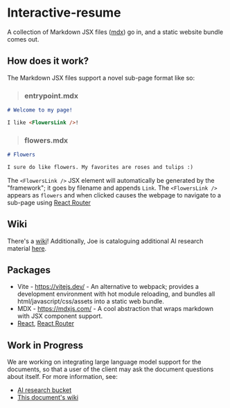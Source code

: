 # Interactive-resume

A collection of Markdown JSX files ([mdx](https://mdxjs.com/)) go in, and a static website bundle comes out.

## How does it work?

The Markdown JSX files support a novel sub-page format like so:

>### entrypoint.mdx
```md
# Welcome to my page!

I like <FlowersLink />!
```

>### flowers.mdx
```md
# Flowers

I sure do like flowers. My favorites are roses and tulips :)
```

The `<FlowersLink />` JSX element will automatically be generated by the "framework"; it goes by filename and appends `Link`. The `<FlowersLink />` appears as `flowers` and when clicked causes the webpage to navigate to a sub-page using [React Router](https://reactrouter.com/en/main)

## Wiki

There's a [wiki](https://github.com/austinrafter/interactive-resume/wiki)! Additionally, Joe is cataloguing additional AI research material [here](https://github.com/candyapplecorn/speech-to-slideshow/wiki).

## Packages

* Vite - https://vitejs.dev/ - An alternative to webpack; provides a development environment with hot module reloading, and bundles all html/javascript/css/assets into a static web bundle. 
* MDX - https://mdxjs.com/ - A cool abstraction that wraps markdown with JSX component support.
* [React](http://reactjs.org/), [React Router](https://reactrouter.com/en/main)

## Work in Progress

We are working on integrating large language model support for the documents, so that a user of the client may ask the document questions about itself. For more information, see:

* [AI research bucket](https://github.com/candyapplecorn/speech-to-slideshow/wiki)
* [This document's wiki](https://github.com/candyapplecorn/speech-to-slideshow/wiki)
